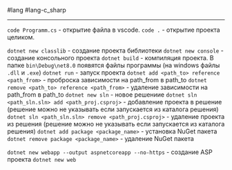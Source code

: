 #lang #lang-c_sharp

---
`code Programm.cs` - открытие файла в vscode.
`code .` - открытие проекта целиком.

`dotnet new classlib` - создание проекта библиотеки
`dotnet new console` - создание консольного проекта
`dotnet build` - компиляция проекта. В папке `bin\Debug\net8.0` появятся файлы программы (на windows файлы `.dll` и `.exe`)
`dotnet run` - запуск проекта
`dotnet add <path_to> reference <path_from>` - проброска зависимости на path_from в path_to
`dotnet remove <path_to> reference <path_from>` - удаление зависимости на path_from в path_to
`dotnet new sln` - новое решениие
`dotnet sln <path_sln.sln> add <path_proj.csproj>` - добавление проекта в решение (решение можно не указывать если запускается из каталога решения)
`dotnet sln <path_sln.sln> remove <path_proj.csproj>` - удаление проекта из решения (решение можно не указывать если запускается из каталога решения)
`dotnet add package <package_name>` - установка NuGet пакета
`dotnet remove package <package_name>` - удаление NuGet пакета

`dotnet new webapp --output aspnetcoreapp --no-https` - создание ASP проекта
`dotnet new web`
